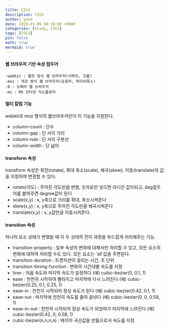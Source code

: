 ```yaml
---
title: CSS3
description: CSS3 
author: yuna
date: 2019-01-05 00:10:00 +0900
categories: [Study, CSS3]
tags: [CSS3]
pin: false
math: true
mermaid: true
---
```


#### 웹 브라우저 기반 속성 접두어
```
-webkit : 웹킷 방식 웹 브라우저(사파리, 크롬)
-moz : 게코 방식 웹 브라우저(모질라, 파이어폭스)
-0 : 오페라 웹 브라우저
-ms : MS 인터넷 익스플로러
```



#### 멀티 칼럼 기능
webkit과 moz 형식의 웹브라우저만이 이 기능을 지원한다.
- column-count : 단수
- column-gap : 단 사이 거리
- column-rule : 단 사이 구분선
- column-width : 단 넓이


#### transform 속성
transform 속성은 회전(rotate), 확대 축소(scale), 왜곡(skew), 이동(translate)의 값을 지정하여 변경할 수 있다.
- rotate(각도) : 주어진 각도만큼 변형, 숫자로만 넣으면 라디안 값이되고, deg접두어를 붙여주면 degree값이 된다
- scale(x,y) : x, y축으로 크리를 확대, 축소시켜준다
- skew(x,y) : x, y축으로 주어진 각도만큼 왜곡시켜준다
- translate(x,y) : x, y값만큼 이동시켜준다.



#### transition 속성
하나의 요소 상태가 변했을 때 이 두 상태의 전이 과정을 부드럽게 처리해주는 기능.
- transition-property : 일부 속성의 변화에 대해서만 처리할 수 있고, 모든 요소의 변화에 대하여 처리할 수도 있다. 모든 요소는 'all'값을 주면된다.
- transition-duration : 트랜지션이 걸리는 시간, 초 단위
- transition-timing-function : 변화의 시간대별 속도를 지정
- liner : 처음 속도와 마지막 속도가 일정하다 (예) cubic-bezier(0, 0.1, 1)
- ease : 천천히 시작하여 빨라지고 마지막에 다시 느려진다 (예) cubic-bezier(0.25, 0.1, 0.25, 1)
- ease-in : 천천히 시작되어 정상 속도가 된다 (예) cubic-bezier(0.42, 0.1, 1)
- ease-out : 마지막에 천천히 속도를 줄여 끝낸다 (예) cubic-bezier(0, 0, 0.58, 1)
- ease-in-out : 천천히 시작되어 정상 속도가 되었따가 마지막에 느려진다 (예) cubic-bezier(0.42, 0, 0.58, 1)
- cubic-bezier(n,n,n,n) : 베지어 곡선값을 만듦으로서 속도를 지정


